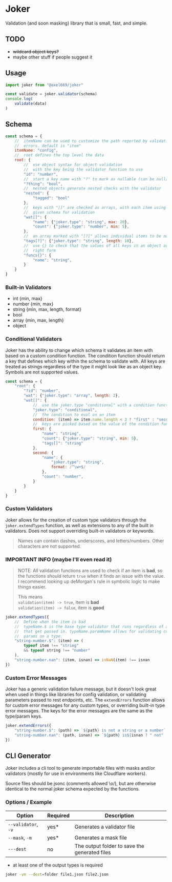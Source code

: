 # Joker
Validation (and soon masking) library that is small, fast, and simple.

## TODO
- ~~wildcard object keys?~~
- maybe other stuff if people suggest it

## Usage
```js
import joker from "@axel669/joker"

const validate = joker.validator(schema)
console.log(
    validate(data)
)
```

## Schema
```js
const schema = {
    //  itemName can be used to customize the path reported by validation
    //  errors. default is "item"
    itemName: "config",
    //  root defines the top level the data
    root: {
        //  use object syntax for object validation
        //  with the key being the validator function to use
        "id": "number",
        //  start a key name with "?" to mark as nullable (can be null/undefined)
        "?thing": "bool",
        //  nested objects generate nested checks with the validator
        "nested": {
            "tagged": "bool"
        },
        //  keys with "[]" are checked as arrays, with each item using the
        //  given schema for validation
        "wat[]": {
            "name": {"joker.type": "string", max: 20},
            "count": {"joker.type": "number", min: 5},
        },
        //  an array marked with "[?]" allows individual items to be nullable
        "tags[?]": {"joker.type": "string", length: 10},
        //  use {} to check that the values of all keys in an object are of the
        //  right form
        "funcs{}": {
            "name": "string",
        }
    }
}
```
### Built-in Validators
- int {min, max}
- number {min, max}
- string {min, max, length, format}
- bool
- array {min, max, length}
- object

### Conditional Validators
Joker has the ability to change which schema it validates an item with based on
a custom condition function. The condition function should return a key that
defines which key within the schema to validate with. All keys are treated as
strings regardless of the type it might look like as an object key.
Symbols are not supported values.

```js
const schema = {
    "root": {
        "?id": "number",
        "wat": {"joker.type": "array", length: 2},
        "wat[]": {
            //  use the joker.type "conditional" with a condition function
            "joker.type": "conditional",
            //  the condition to eval on an item
            condition: (item) => item.name.length < 3 ? "first" : "second",
            //  keys are picked based on the value of the condition function
            first: {
                "name": "string",
                "count": {"joker.type": "string", min: 5},
                "tags[]": "string"
            },
            second: {
                "name": {
                    "joker.type": "string",
                    format: /^\w+$/
                },
                "count": "number",
            }
        }
    }
}
```

### Custom Validators
Joker allows for the creation of custom type validators through the
`joker.extendTypes` function, as well as extensions to any of the built in
validators. Does not support overriding built-in validators or keywords.

> Names can contain dashes, underscores, and letters/numbers. Other characters
> are not supported.

### IMPORTANT INFO (maybe I'll even read it)
> NOTE: All validation functions are used to check if an item is **bad**, so
> the functions should return `true` when it finds an issue with the value.
> I recommend looking up deMorgan's rule in symbolic logic to make things
> easier.
>
> This means <br />
> `validation(item) -> true`, item is **bad** <br />
> `validation(item) -> false`, item is **good**

```js
joker.extendTypes({
    //  Define when the item is bad
    //  typeName.$ is the base type validator that runs regardless of any params
    //  that get passed in. typeName.paramName allows for validating custom
    //  params on a type.
    "string-number.$": (item) => (
        typeof item !== "string"
        && typeof string !== "number"
    ),
    "string-number.nan": (item, isnan) => isNaN(item) !== isnan
})
```

### Custom Error Messages
Joker has a generic validation failure message, but it doesn't look great when
used in things like libraries for config validation, or validating parameters
passed to rest endpoints, etc. The `extendErrors` function allows for custom
error messages for any custom types, or overriding built-in type error messages.
The keys for the error messages are the same as the type/param keys.

```js
joker.extendErrors({
    "string-number.$": (path) => `${path} is not a string or a number`,
    "string-number.nan": (path, isnan) => `${path} is${isnan ? " not" : ""} NaN`
})
```

## CLI Generator
Joker includes a cli tool to generate importable files with masks and/or
validators (mostly for use in environments like Cloudflare workers).

Source files should be jsonc (comments allowed \o/), but are otherwise identical
to the normal joker schema expected by the functions.

### Options / Example

| Option | Required | Description |
| --- | --- | --- |
| `--validator`, `-v` | yes* | Generates a validator file |
| `--mask`, `-m` | yes* | Generates a mask file |
| `---dest` | no | The output folder to save the generated files |

* at least one of the output types is required

```bash
joker -vm --dest=folder file1.json file2.json
```
